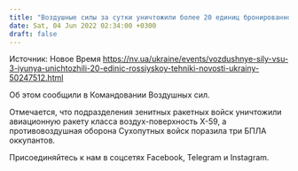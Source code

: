 ```yaml
---
title: "Воздушные силы за сутки уничтожили более 20 единиц бронированной техники оккупантов"
date: Sat, 04 Jun 2022 02:34:00 +0300
draft: false
---
```

Источник: Новое Время https://nv.ua/ukraine/events/vozdushnye-sily-vsu-3-iyunya-unichtozhili-20-edinic-rossiyskoy-tehniki-novosti-ukrainy-50247512.html


Об этом сообщили в Командовании Воздушных сил.

Отмечается, что подразделения зенитных ракетных войск уничтожили авиационную ракету класса воздух-поверхность Х-59, а противовоздушная оборона Сухопутных войск поразила три БПЛА оккупантов.

Присоединяйтесь к нам в соцсетях Facebook, Telegram и Instagram.
